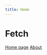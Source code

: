 ```yaml
---
title: Home
---
```


# Fetch

[Home page](README.md)
[About](about.md)

<div id="output"></div>
<script>
    let testPromise = fetch('https://forexlaravel.herokuapp.com/api/test', {
    method: 'GET',            
    })
    .then(function (response) {
        return response.json()
    })
    .then(function (arr) {
        let element = document.querySelector('#output').appendChild(document.createElement('table'))
        element = element.appendChild(document.createElement('thead'))
        element = element.appendChild(document.createElement('tr'))
        for (let i = 0; i < arr.length; i++) { 
            let response = arr[i]
            console.log(response)
            if(i == 0) {
                for (const key of Object.keys(response)) {
                    let temp = element.appendChild(document.createElement('th'))
                    temp.appendChild(document.createTextNode(`${key}`))
                }
            }
            element = document.querySelector('table').appendChild(document.createElement('tbody'))
            element = element.appendChild(document.createElement('tr'))
            for (const value of Object.values(response)) {
                let temp = element.appendChild(document.createElement('td'))
                temp.appendChild(document.createTextNode(`${value}`))
            }
        }
    })
</script>
